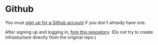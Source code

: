 # Github

You must [sign up for a Github account](https://github.com/signup) if you don't already have one.

After signing up and logging in, [fork this repository](https://docs.github.com/en/get-started/quickstart/fork-a-repo). (Do not try to create infrastucture directly from the original repo.)